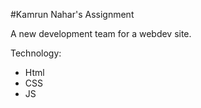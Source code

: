 #Kamrun Nahar's Assignment

A new development team for a webdev site.

Technology:
- Html
- CSS
- JS

